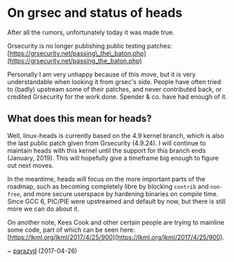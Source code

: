 On grsec and status of heads
============================

After all the rumors, unfortunately today it was made true.

Grsecurity is no longer publishing public testing patches:
[https://grsecurity.net/passing\_the\_baton.php](https://grsecurity.net/passing_the_baton.php)

Personally I am very unhappy because of this move, but it is very understandable
when looking it from grsec's side. People have often tried to (badly) upstream
some of their patches, and never contributed back, or credited Grsecurity for
the work done. Spender & co. have had enough of it.


What does this mean for heads?
------------------------------

Well, linux-heads is currently based on the 4.9 kernel branch, which is also the
last public patch given from Grsecurity (4.9.24). I will continue to maintain
heads with this kernel until the support for this branch ends (January, 2019).
This will hopefully give a timeframe big enough to figure out next moves.

In the meantime, heads will focus on the more important parts of the roadmap,
such as becoming completely libre by blocking `contrib` and `non-free`, and more
secure userspace by hardening binaries on compile time. Since GCC 6, PIC/PIE
were upstreamed and default by now, but there is still more we can do about it.

On another note, Kees Cook and other certain people are trying to mainline some
code, part of which can be seen here:
[https://lkml.org/lkml/2017/4/25/900](https://lkml.org/lkml/2017/4/25/900).

~ [parazyd](mailto:parazyd@dyne.org) (2017-04-26)
